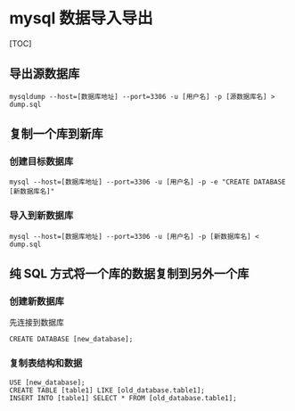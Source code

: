 # mysql 数据导入导出

[TOC]

## 导出源数据库
```
mysqldump --host=[数据库地址] --port=3306 -u [用户名] -p [源数据库名] > dump.sql
```

## 复制一个库到新库

### 创建目标数据库
```
mysql --host=[数据库地址] --port=3306 -u [用户名] -p -e "CREATE DATABASE [新数据库名]"
```

### 导入到新数据库
```
mysql --host=[数据库地址] --port=3306 -u [用户名] -p [新数据库名] < dump.sql
```

## 纯 SQL 方式将一个库的数据复制到另外一个库

### 创建新数据库
先连接到数据库
```
CREATE DATABASE [new_database];
```

### 复制表结构和数据
```
USE [new_database];
CREATE TABLE [table1] LIKE [old_database.table1];
INSERT INTO [table1] SELECT * FROM [old_database.table1];
```
